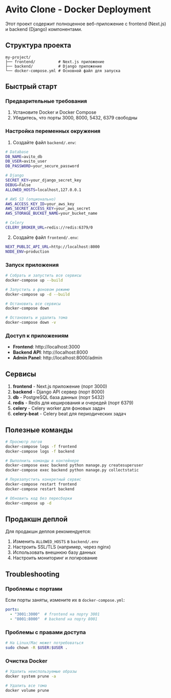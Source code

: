 # Avito Clone - Docker Deployment

Этот проект содержит полноценное веб-приложение с frontend (Next.js) и backend (Django) компонентами.

## Структура проекта

```
my-project/
├── frontend/          # Next.js приложение
├── backend/           # Django приложение
└── docker-compose.yml # Основной файл для запуска
```

## Быстрый старт

### Предварительные требования

1. Установите Docker и Docker Compose
2. Убедитесь, что порты 3000, 8000, 5432, 6379 свободны

### Настройка переменных окружения

1. Создайте файл `backend/.env`:
```bash
# Database
DB_NAME=avito_db
DB_USER=avito_user
DB_PASSWORD=your_secure_password

# Django
SECRET_KEY=your_django_secret_key
DEBUG=False
ALLOWED_HOSTS=localhost,127.0.0.1

# AWS S3 (опционально)
AWS_ACCESS_KEY_ID=your_aws_key
AWS_SECRET_ACCESS_KEY=your_aws_secret
AWS_STORAGE_BUCKET_NAME=your_bucket_name

# Celery
CELERY_BROKER_URL=redis://redis:6379/0
```

2. Создайте файл `frontend/.env`:
```bash
NEXT_PUBLIC_API_URL=http://localhost:8000
NODE_ENV=production
```

### Запуск приложения

```bash
# Собрать и запустить все сервисы
docker-compose up --build

# Запустить в фоновом режиме
docker-compose up -d --build

# Остановить все сервисы
docker-compose down

# Остановить и удалить тома
docker-compose down -v
```

### Доступ к приложениям

- **Frontend**: http://localhost:3000
- **Backend API**: http://localhost:8000
- **Admin Panel**: http://localhost:8000/admin

## Сервисы

1. **frontend** - Next.js приложение (порт 3000)
2. **backend** - Django API сервер (порт 8000)
3. **db** - PostgreSQL база данных (порт 5432)
4. **redis** - Redis для кеширования и очередей (порт 6379)
5. **celery** - Celery worker для фоновых задач
6. **celery-beat** - Celery beat для периодических задач

## Полезные команды

```bash
# Просмотр логов
docker-compose logs -f frontend
docker-compose logs -f backend

# Выполнить команды в контейнере
docker-compose exec backend python manage.py createsuperuser
docker-compose exec backend python manage.py collectstatic

# Перезапустить конкретный сервис
docker-compose restart frontend
docker-compose restart backend

# Обновить код без пересборки
docker-compose up -d
```

## Продакшн деплой

Для продакшн деплоя рекомендуется:

1. Изменить `ALLOWED_HOSTS` в `backend/.env`
2. Настроить SSL/TLS (например, через nginx)
3. Использовать внешнюю базу данных
4. Настроить мониторинг и логирование

## Troubleshooting

### Проблемы с портами
Если порты заняты, измените их в `docker-compose.yml`:
```yaml
ports:
  - "3001:3000"  # frontend на порту 3001
  - "8001:8000"  # backend на порту 8001
```

### Проблемы с правами доступа
```bash
# На Linux/Mac может потребоваться
sudo chown -R $USER:$USER .
```

### Очистка Docker
```bash
# Удалить неиспользуемые образы
docker system prune -a

# Удалить все тома
docker volume prune
``` 